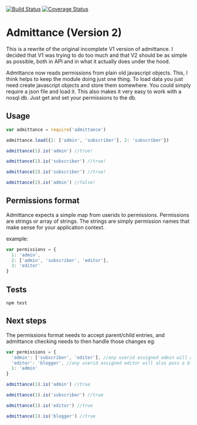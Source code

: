 [![Build Status](https://travis-ci.org/digitalsadhu/admittance.png?branch=master)](https://travis-ci.org/digitalsadhu/admittance) [![Coverage Status](https://coveralls.io/repos/digitalsadhu/admittance/badge.png)](https://coveralls.io/r/digitalsadhu/admittance)

# Admittance (Version 2)

This is a rewrite of the original incomplete V1 version of admittance. I decided that V1 was trying to do too much and that V2 should be as simple as possible, both in API and in what it actually does under the hood.

Admittance now reads permissions from plain old javascript objects. This, I think helps to keep the module doing just one thing. To load data you just need create javascript objects and store them somewhere. You could simply require a json file and load it. This also makes it very easy to work with a nosql db. Just get and set your permissions to the db.

## Usage

```js
var admittance = require('admittance')

admittance.load({1: ['admin', 'subscriber'], 2: 'subscriber'})

admittance(1).is('admin') //true!

admittance(1).is('subscriber') //true!

admittance(2).is('subscriber') //true!

admittance(2).is('admin') //false!

```

## Permissions format

Admittance expects a simple map from userids to permissions. Permissions are strings or array of strings. The strings are simply permission names that make sense for your application context.

example:

```js
var permissions = {
  1: 'admin',
  2: ['admin', 'subscriber', 'editor'],
  3: 'editor'
}
```

## Tests

```
npm test
```

## Next steps

The permissions format needs to accept parent/child entries, and admittance checking needs to then handle those changes eg:

```js
var permissions = {
  'admin': ['subscriber', 'editor'], //any userid assigned admin will also pass a subscriber or editor check
  'editor': 'blogger', //any userid assigned editor will also pass a blogger check
  1: 'admin'
}

```

```js
admittance(1).is('admin') //true

admittance(1).is('subscriber') //true

admittance(1).is('editor') //true

admittance(1).is('blogger') //true
```
